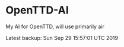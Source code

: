 # OpenTTD-AI
My AI for OpenTTD, will use primarily air

Latest backup: Sun Sep 29 15:57:01 UTC 2019
